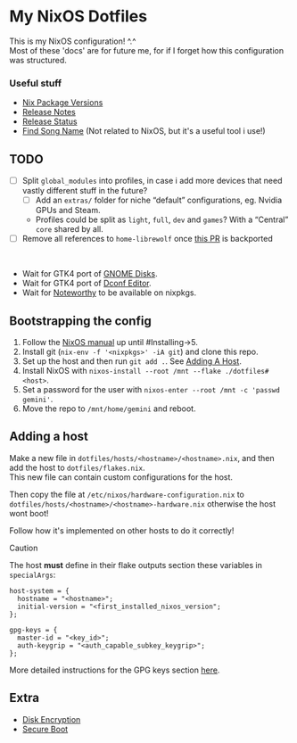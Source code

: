 # My NixOS Dotfiles
This is my NixOS configuration! ^.^ \
Most of these 'docs' are for future me, for if I forget how this configuration was structured.

### Useful stuff
- [Nix Package Versions](https://lazamar.co.uk/nix-versions)
- [Release Notes](https://nixos.org/manual/nixos/stable/release-notes)
- [Release Status](https://endoflife.date/nixos)
- [Find Song Name](https://musikerkennung.com/en/) (Not related to NixOS, but it's a useful tool i use!)

## TODO
- [ ] Split `global_modules` into profiles, in case i add more devices that need vastly different stuff in the future?
  - [ ] Add an `extras/` folder for niche “default” configurations, eg. Nvidia GPUs and Steam.
  - Profiles could be split as `light`, `full`, `dev` and `games`? With a “Central” `core` shared by all.
- [ ] Remove all references to `home-librewolf` once [this PR](https://github.com/nix-community/home-manager/pull/5684) is backported

<br>

- Wait for GTK4 port of [GNOME Disks](https://gitlab.gnome.org/GNOME/gnome-disk-utility/-/merge_requests/91).
- Wait for GTK4 port of [Dconf Editor](https://gitlab.gnome.org/GNOME/dconf-editor/-/merge_requests/44).
- Wait for [Noteworthy](https://github.com/SeaDve/Noteworthy) to be available on nixpkgs.

## Bootstrapping the config
1. Follow the [NixOS manual](https://nixos.org/manual/nixos/stable/#sec-installation-manual) up until #Installing->5.
2. Install git (`nix-env -f '<nixpkgs>' -iA git`) and clone this repo.
3. Set up the host and then run `git add .`. See [Adding A Host](#adding-a-host).
4. Install NixOS with `nixos-install --root /mnt --flake ./dotfiles#<host>`.
5. Set a password for the user with `nixos-enter --root /mnt -c 'passwd gemini'`.
6. Move the repo to `/mnt/home/gemini` and reboot.

## Adding a host
Make a new file in `dotfiles/hosts/<hostname>/<hostname>.nix`, and then add the host to `dotfiles/flakes.nix`. \
This new file can contain custom configurations for the host.

Then copy the file at `/etc/nixos/hardware-configuration.nix` to `dotfiles/hosts/<hostname>/<hostname>-hardware.nix` otherwise the host wont boot!

Follow how it's implemented on other hosts to do it correctly!

> [!CAUTION]
> The host **must** define in their flake outputs section these variables in `specialArgs`:
> ```
> host-system = {
>   hostname = "<hostname>";
>   initial-version = "<first_installed_nixos_version";
> };
> 
> gpg-keys = {
>   master-id = "<key_id>";
>   auth-keygrip = "<auth_capable_subkey_keygrip>";
> };
> ```
>
> More detailed instructions for the GPG keys section [here](https://github.com/StellarSt0rm/dotfiles_secrets).

## Extra
- [Disk Encryption](https://qfpl.io/posts/installing-nixos/#encryption-and-lvm)
- [Secure Boot](https://github.com/nix-community/lanzaboote/blob/master/docs/QUICK_START.md)
